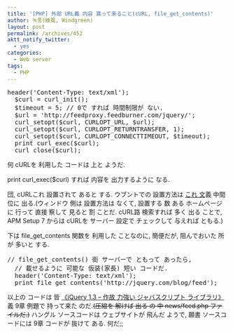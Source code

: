 ```yaml
---
title: '[PHP] 外部 URL義 内容 貰って来ること(cURL, file_get_contents)'
author: 녹풍(綠風, Windgreen)
layout: post
permalink: /archives/452
aktt_notify_twitter:
  - yes
categories:
  - Web server
tags:
  - PHP
---
```

<pre class="brush: php">header(&#039;Content-Type: text/xml&#039;);
  $curl = curl_init();
  $timeout = 5; // 0で すれば 時間制限が ない.
  $url = &#039;http://feedproxy.feedburner.com/jquery/&#039;;
  curl_setopt($curl, CURLOPT_URL, $url);
  curl_setopt($curl, CURLOPT_RETURNTRANSFER, 1);
  curl_setopt($curl, CURLOPT_CONNECTTIMEOUT, $timeout);
  print curl_exec($curl);
  curl_close($curl);</pre>

何 cURLを 利用した コードは 上と ようだ.

print curl_exec($curl) すれば 内容を 出力するように なる.

団, cURLこれ 設置されて あると する. ウブントでの 設置方法は <a href="http://mytory.textcube.com/entry/PHP-%EA%B5%AC%EA%B8%80-%EC%95%84%EB%82%A0%EB%A6%AC%ED%8B%B1%EC%8A%A4-%ED%86%B5%EA%B3%84-%EA%B7%B8%EB%9E%98%ED%94%84%EB%A5%BC-%ED%99%88%ED%8E%98%EC%9D%B4%EC%A7%80%EC%97%90-%EB%8B%AC%EA%B8%B0" target="_blank">これ 文</a>義 中間位に 出る.(ウィンドウ 側は 設置方法は なくて, 設置する 数 ある ホームページに 行って 直接 察して 見ると 割 ことだ. cURL路 検索すれば 多く 出る ことで, APM Setup 7 からは cURLを サーバー 設定で チェックして 与えれば ともる.)

下は file\_get\_contents 関数を 利用した ことなのに, 簡便だが, 阻んでおいた 所が 多いと する.

<pre class="brush: php">// file_get_contents() 街 サーバーで ともって あったら, 
  // 載せるように 可能な 仮装(家長) 短い コードだ.
  header(&#039;Content-Type: text/xml&#039;);
  print file_get_contents(&#039;http://jquery.com/blog/feed&#039;);</pre>

以上の コードは 皆 <a href="http://wikimain.cafe24.com/wiki/Wiki.jsp?page=Jquery13" target="_blank">《jQuery 1.3 &#8211; 作故 力強い ジャバスクリプト ライブラリ》</a>義 9章 例題で 持って来た のだ.<del>(圧縮を 解けば 出る の 中 news/feed.php ファイルだ.)</del> ハングル ソースコードは ウェブサイトが 飛んだ ようで, 願書 ソースコードには 9章 コードが 抜けて ある. 何だ;;